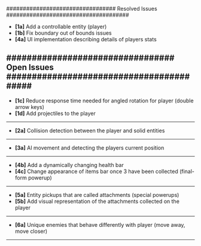 ################################# Resolved Issues #####################################

- **[1a]** Add a controllable entity (player)
- **[1b]** Fix boundary out of bounds issues
- **[4a]** UI implementation describing details of players stats 

################################# Open Issues ######################################### 
---------------------------------------------------------------------------------------
- **[1c]** Reduce response time needed for angled rotation for player (double arrow keys)
- **[1d]** Add projectiles to the player
---------------------------------------------------------------------------------------
- **[2a]** Collision detection between the player and solid entities
---------------------------------------------------------------------------------------
- **[3a]** AI movement and detecting the players current position
---------------------------------------------------------------------------------------
- **[4b]** Add a dynamically changing health bar
- **[4c]** Change appearance of items bar once 3 have been collected (final-form powerup)
---------------------------------------------------------------------------------------
- **[5a]** Entity pickups that are called attachments (special powerups)
- **[5b]** Add visual representation of the attachments collected on the player
---------------------------------------------------------------------------------------
- **[6a]** Unique enemies that behave differently with player (move away, move closer)
---------------------------------------------------------------------------------------